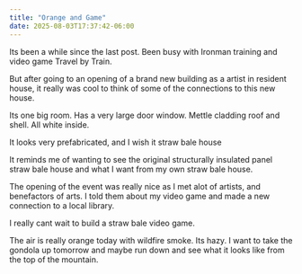 ```yaml
---
title: "Orange and Game"
date: 2025-08-03T17:37:42-06:00
---
```

Its been a while since the last post. Been busy with Ironman training and video game Travel by Train. 

But after going to an opening of a brand new building as a artist in resident house, it really was cool to think of some of the connections to this new house. 

Its one big room. Has a very large door window. Mettle cladding roof and shell. All white inside. 

It looks very prefabricated, and I wish it straw bale house

It reminds me of wanting to see the original structurally insulated panel straw bale house and what I want from my own straw bale house. 

The opening of the event was really nice as I met alot of artists, and benefactors of arts. I told them about my video game and made a new connection to a local library.

I really cant wait to build a straw bale video game.

The air is really orange today with wildfire smoke. Its hazy. I want to take the gondola up tomorrow and maybe run down and see what it looks like from the top of the mountain. 


